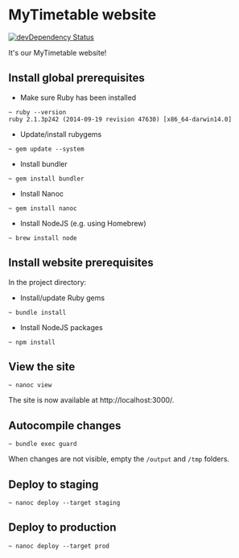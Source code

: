 # MyTimetable website

[![devDependency Status](https://david-dm.org/eveoh/website-eveoh/dev-status.svg)](https://david-dm.org/eveoh/website-eveoh#info=devDependencies)

It's our MyTimetable website!

## Install global prerequisites
* Make sure Ruby has been installed

```
~ ruby --version
ruby 2.1.3p242 (2014-09-19 revision 47630) [x86_64-darwin14.0]
```

* Update/install rubygems

```
~ gem update --system
```

* Install bundler

```
~ gem install bundler
```

* Install Nanoc

```
~ gem install nanoc
````

* Install NodeJS (e.g. using Homebrew)

```
~ brew install node
```

## Install website prerequisites

In the project directory:

* Install/update Ruby gems

```
~ bundle install
```

* Install NodeJS packages

```
~ npm install
```

## View the site
```
~ nanoc view
```

The site is now available at http://localhost:3000/.

## Autocompile changes
```
~ bundle exec guard
```

When changes are not visible, empty the `/output` and `/tmp` folders.

## Deploy to staging
```
~ nanoc deploy --target staging
```

## Deploy to production
```
~ nanoc deploy --target prod
```

